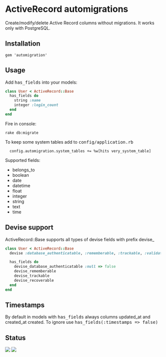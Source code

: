# ActiveRecord automigrations

Create/modify/delete Active Record columns without migrations. It works only with PostgreSQL.

## Installation

```
gem 'automigration'
```

## Usage

Add <tt>has_fields</tt> into your models:

``` ruby
class User < ActiveRecord::Base
  has_fields do
    string :name
    integer :login_count
  end
end
```

Fire in console:

```
rake db:migrate
```

To keep some system tables add to <tt>config/application.rb</tt>

```
  config.automigration.system_tables += %w[hits very_system_table]
```

Supported fields:

* belongs_to
* boolean
* date
* datetime
* float
* integer
* string
* text
* time

## Devise support

ActiveRecord::Base supports all types of devise fields with prefix devise\_

``` ruby
class User < ActiveRecord::Base
  devise :database_authenticatable, :rememberable, :trackable, :validatable, :recoverable

  has_fields do
    devise_database_authenticatable :null => false
    devise_rememberable
    devise_trackable
    devise_recoverable
  end
end
```

## Timestamps

By default in models with <tt>has_fields</tt> always columns updated_at and created_at created. To ignore 
use <tt>has_fields(:timestamps => false)</tt>

## Status

[<img src="https://secure.travis-ci.org/boshie/automigration.png"/>](http://travis-ci.org/boshie/automigration)
[<img src="https://gemnasium.com/boshie/automigration.png"/>](http://gemnasium.com/boshie/automigration)
